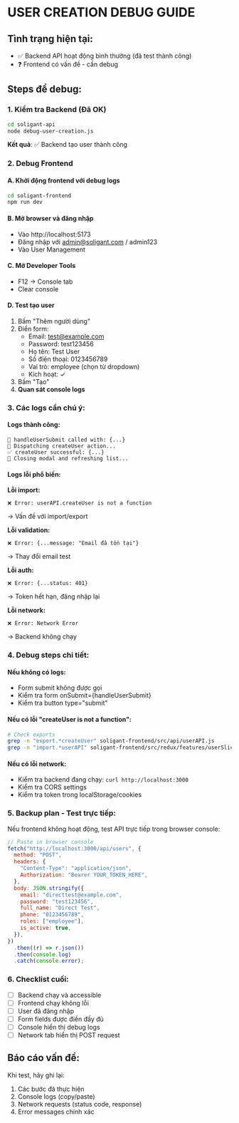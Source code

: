 # USER CREATION DEBUG GUIDE

## Tình trạng hiện tại:

- ✅ Backend API hoạt động bình thường (đã test thành công)
- ❓ Frontend có vấn đề - cần debug

## Steps để debug:

### 1. Kiểm tra Backend (Đã OK)

```bash
cd soligant-api
node debug-user-creation.js
```

**Kết quả**: ✅ Backend tạo user thành công

### 2. Debug Frontend

#### A. Khởi động frontend với debug logs

```bash
cd soligant-frontend
npm run dev
```

#### B. Mở browser và đăng nhập

- Vào http://localhost:5173
- Đăng nhập với admin@soligant.com / admin123
- Vào User Management

#### C. Mở Developer Tools

- F12 → Console tab
- Clear console

#### D. Test tạo user

1. Bấm "Thêm người dùng"
2. Điền form:
   - Email: test@example.com
   - Password: test123456
   - Họ tên: Test User
   - Số điện thoại: 0123456789
   - Vai trò: employee (chọn từ dropdown)
   - Kích hoạt: ✓
3. Bấm "Tạo"
4. **Quan sát console logs**

### 3. Các logs cần chú ý:

#### Logs thành công:

```
🚀 handleUserSubmit called with: {...}
📝 Dispatching createUser action...
✅ createUser successful: {...}
🎉 Closing modal and refreshing list...
```

#### Logs lỗi phổ biến:

**Lỗi import:**

```
❌ Error: userAPI.createUser is not a function
```

→ Vấn đề với import/export

**Lỗi validation:**

```
❌ Error: {...message: "Email đã tồn tại"}
```

→ Thay đổi email test

**Lỗi auth:**

```
❌ Error: {...status: 401}
```

→ Token hết hạn, đăng nhập lại

**Lỗi network:**

```
❌ Error: Network Error
```

→ Backend không chạy

### 4. Debug steps chi tiết:

#### Nếu không có logs:

- Form submit không được gọi
- Kiểm tra form onSubmit={handleUserSubmit}
- Kiểm tra button type="submit"

#### Nếu có lỗi "createUser is not a function":

```bash
# Check exports
grep -n "export.*createUser" soligant-frontend/src/api/userAPI.js
grep -n "import.*userAPI" soligant-frontend/src/redux/features/userSlice.js
```

#### Nếu có lỗi network:

- Kiểm tra backend đang chạy: `curl http://localhost:3000`
- Kiểm tra CORS settings
- Kiểm tra token trong localStorage/cookies

### 5. Backup plan - Test trực tiếp:

Nếu frontend không hoạt động, test API trực tiếp trong browser console:

```javascript
// Paste in browser console
fetch("http://localhost:3000/api/users", {
  method: "POST",
  headers: {
    "Content-Type": "application/json",
    Authorization: "Bearer YOUR_TOKEN_HERE",
  },
  body: JSON.stringify({
    email: "directtest@example.com",
    password: "test123456",
    full_name: "Direct Test",
    phone: "0123456789",
    roles: ["employee"],
    is_active: true,
  }),
})
  .then((r) => r.json())
  .then(console.log)
  .catch(console.error);
```

### 6. Checklist cuối:

- [ ] Backend chạy và accessible
- [ ] Frontend chạy không lỗi
- [ ] User đã đăng nhập
- [ ] Form fields được điền đầy đủ
- [ ] Console hiển thị debug logs
- [ ] Network tab hiển thị POST request

## Báo cáo vấn đề:

Khi test, hãy ghi lại:

1. Các bước đã thực hiện
2. Console logs (copy/paste)
3. Network requests (status code, response)
4. Error messages chính xác
